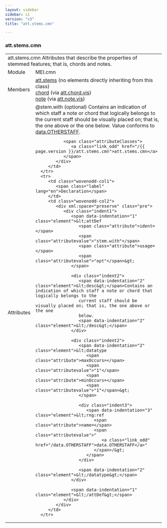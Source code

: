 ```yaml
---
layout: sidebar
sidebar: s1
version: "v3"
title: "att.stems.cmn"

---
```


<div class="classSpec att">
   <h3 id="att.stems.cmn">att.stems.cmn</h3>
   <table class="wovenodd">
      <tr>
         <td colspan="2" class="wovenodd-col2">
            <span class="label">att.stems.cmn</span> Attributes that describe the properties of stemmed features; that is, chords and
            notes.
         </td>
      </tr>
      <tr>
         <td class="wovenodd-col1">
            <span class="label" lang="en">Module</span>
         </td>
         <td class="wovenodd-col2">MEI.cmn</td>
      </tr>
      <tr>
         <td class="wovenodd-col1">
            <span class="label" lang="en">Members</span>
         </td>
         <td class="wovenodd-col2">
            <div class="parent">
               <div>
                  <span>
                     <a class="link_odd_classSpec" href="/{{ page.version }}/att.stems">att.stems</a> (no elements directly inheriting from this class)
                  </span>
               </div>
               <div>
                  <a class="link_odd_elementSpec" href="/{{ page.version }}/chord">chord</a>
                  <span> (via 
                     <a class="link_odd_classSpec" href="/{{ page.version }}/att.chord.vis">att.chord.vis</a>)
                  </span>
               </div>
               <div>
                  <a class="link_odd_elementSpec" href="/{{ page.version }}/note">note</a>
                  <span> (via 
                     <a class="link_odd_classSpec" href="/{{ page.version }}/att.note.vis">att.note.vis</a>)
                  </span>
               </div>
            </div>
         </td>
      </tr>
      <tr>
         <td class="wovenodd-col1">
            <span class="label" lang="en">Attributes</span>
         </td>
         <td class="wovenodd-col2">
            <div class="attributeDef">
               <span class="attribute">@stem.with</span>
               <span class="attributeUsage">(optional)</span>
               <span class="attributeDesc">Contains an indication of which staff a note or chord that logically belongs to the
                  current staff should be visually placed on; that is, the one above or the one
                  below.
               </span>
               Value conforms to 
               <a class="link_odd_classSpec" href="/{{ page.version }}/data.OTHERSTAFF">data.OTHERSTAFF</a>.
               
               <span class="attributeClasses">
                  <a class="link_odd" href="/{{ page.version }}/att.stems.cmn">att.stems.cmn</a>
               </span>
            </div>
         </td>
      </tr>
      <tr>
         <td class="wovenodd-col1">
            <span class="label" lang="en">Declaration</span>
         </td>
         <td class="wovenodd-col2">
            <div xml:space="preserve" class="pre">
               <div class="indent1">
                  <span data-indentation="1" class="element">&lt;attDef 
                     <span class="attribute">ident=</span>
                     <span class="attributevalue">"stem.with"</span> 
                     <span class="attribute">usage=</span>
                     <span class="attributevalue">"opt"</span>&gt;
                  </span>
                  
                  <div class="indent2">
                     <span data-indentation="2" class="element">&lt;desc&gt;</span>Contains an indication of which staff a note or chord that logically belongs to the
                     current staff should be visually placed on; that is, the one above or the one
                     below.
                     <span data-indentation="2" class="element">&lt;/desc&gt;</span>
                  </div>
                  
                  <div class="indent2">
                     <span data-indentation="2" class="element">&lt;datatype 
                        <span class="attribute">maxOccurs=</span>
                        <span class="attributevalue">"1"</span> 
                        <span class="attribute">minOccurs=</span>
                        <span class="attributevalue">"1"</span>&gt;
                     </span>
                     
                     <div class="indent3">
                        <span data-indentation="3" class="element">&lt;rng:ref 
                           <span class="attribute">name=</span>
                           <span class="attributevalue">"
                              <a class="link_odd" href="/data.OTHERSTAFF">data.OTHERSTAFF</a>"
                           </span>/&gt;
                        </span>
                     </div>
                     
                     <span data-indentation="2" class="element">&lt;/datatype&gt;</span>
                  </div>
                  
                  <span data-indentation="1" class="element">&lt;/attDef&gt;</span>
               </div>
            </div>
         </td>
      </tr>
   </table>
</div>